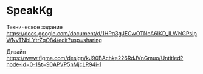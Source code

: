 # SpeakKg

Техническое задание
https://docs.google.com/document/d/1HPq3gJECwOTNeA6IKD_lLWNGPsIpWNvTNbLYtrZqO84/edit?usp=sharing

Дизайн
https://www.figma.com/design/kJ90BAchke226RdJVnGmuo/Untitled?node-id=0-1&t=90APVP5nMjcLR94i-1

 
 
